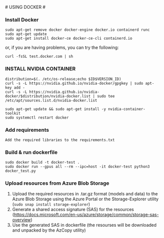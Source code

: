 ﻿﻿﻿﻿﻿# USING DOCKER #


### Install Docker ###
```
sudo apt-get remove docker docker-engine docker.io containerd runc
sudo apt-get update
sudo apt-get install docker-ce docker-ce-cli containerd.io
```
or, if you are having problems, you can try the following:
```
curl -fsSL test.docker.com | sh
```

### INSTALL NVIDIA CONTAINER ###
```
distribution=$(. /etc/os-release;echo $ID$VERSION_ID)
curl -s -L https://nvidia.github.io/nvidia-docker/gpgkey | sudo apt-key add -
curl -s -L https://nvidia.github.io/nvidia-docker/$distribution/nvidia-docker.list | sudo tee /etc/apt/sources.list.d/nvidia-docker.list

sudo apt-get update && sudo apt-get install -y nvidia-container-toolkit
sudo systemctl restart docker
```

### Add requirements ###
```
Add the required libraries to the requirements.txt
```

### Build & run dockerfile ###
```
sudo docker build -t docker-test .
sudo docker run --gpus all --rm --ipc=host -it docker-test python3 docker_test.py
```

### Upload resources from Azure Blob Storage ###
1. Upload the required resources in .tar.gz format (models and data) to the Azure Blob Storage using the Azure Portal or the Storage-Explorer utility (```sudo snap install storage-explorer```)
2. Generate a shared access signature (SAS) for the resources (https://docs.microsoft.com/en-us/azure/storage/common/storage-sas-overview)
3. Use the generated SAS in dockerfile (the resourses will be downloaded and unpacked by the AzCopy utility)
